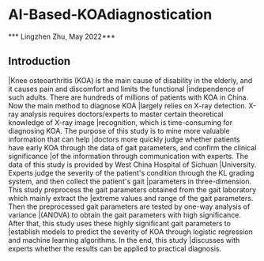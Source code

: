 # AI-Based-KOAdiagnostication

*** Lingzhen Zhu, May 2022***

## Introduction

|Knee osteoarthritis (KOA) is the main cause of disability in the elderly, and it causes pain and discomfort and limits the functional |independence of such adults. There are hundreds of millions of patients with KOA in China. Now the main method to diagnose KOA |largely relies on X-ray detection. X-ray analysis requires doctors/experts to master certain theoretical knowledge of X-ray image |recognition, which is time-consuming for diagnosing KOA. The purpose of this study is to mine more valuable information that can help |doctors more quickly judge whether patients have early KOA through the data of gait parameters, and confirm the clinical significance |of the information through communication with experts. The data of this study is provided by West China Hospital of Sichuan |University. Experts judge the severity of the patient's condition through the KL grading system, and then collect the patient's gait |parameters in three-dimension. This study preprocess the gait parameters obtained from the gait laboratory which mainly extract the |extreme values and range of the gait parameters. Then the preprocessed gait parameters are tested by one-way analysis of variance |(ANOVA) to obtain the gait parameters with high significance. After that, this study uses these highly significant gait parameters to |establish models to predict the severity of KOA through logistic regression and machine learning algorithms. In the end, this study |discusses with experts whether the results can be applied to practical diagnosis.
